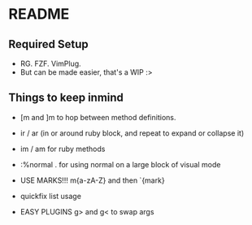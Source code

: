 # README

##  Required Setup
- RG. FZF. VimPlug.
- But can be made easier, that's a WIP :>

## Things to keep inmind
- [m and ]m to hop between method definitions.
- ir / ar (in or around ruby block, and repeat to expand or collapse it)
- im / am for ruby methods
- :%normal .   for using normal on a large block of visual mode
- USE MARKS!!! m{a-zA-Z} and then `{mark}
- quickfix list usage

- EASY PLUGINS
g> and g< to swap args
